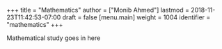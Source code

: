 +++
title = "Mathematics"
author = ["Monib Ahmed"]
lastmod = 2018-11-23T11:42:53-07:00
draft = false
[menu.main]
  weight = 1004
  identifier = "mathematics"
+++

Mathematical study goes in here
